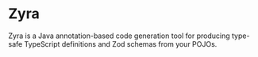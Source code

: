 # Zyra
Zyra is a Java annotation-based code generation tool for producing type-safe TypeScript definitions and Zod schemas from your POJOs.
